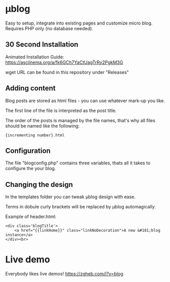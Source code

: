 # µblog
Easy to setup, integrate into existing pages and customize micro blog.
Requires PHP only (no database needed).

## 30 Second Installation
Animated Installation Guide:
https://asciinema.org/a/fk6GCh7YaCtUagTrRy2PgkM3G

wget URL can be found in this repository under "Releases"

## Adding content
Blog posts are stored as html files - you can use whatever mark-up you like.

The first line of the file is interpreted as the post title.

The order of the posts is managed by the file names, that's why all files should be named like the following:
```
{incrementing number}.html
```

## Configuration
The file "blogconfig.php" contains three variables, thats all it takes to configure the your blog.

## Changing the design
In the templates folder you can tweak µblog design with ease.

Terms in dobule curly brackets will be replaced by µblog automagically.

Example of header.html:

```
<div class='blogTitle'>
	<a href="{{linkHome}}" class="linkNoDecoration">A new &#181;blog instance</a>
</div><br>
```

# Live demo
Everybody likes live demos! 
https://zgheb.com/i?v=blog
